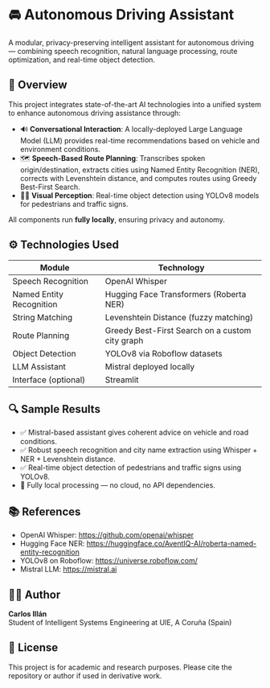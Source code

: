 # 🚘 Autonomous Driving Assistant

A modular, privacy-preserving intelligent assistant for autonomous driving — combining speech recognition, natural language processing, route optimization, and real-time object detection.

## 🧠 Overview

This project integrates state-of-the-art AI technologies into a unified system to enhance autonomous driving assistance through:

- 🔊 **Conversational Interaction**: A locally-deployed Large Language Model (LLM) provides real-time recommendations based on vehicle and environment conditions.
- 🗺️ **Speech-Based Route Planning**: Transcribes spoken origin/destination, extracts cities using Named Entity Recognition (NER), corrects with Levenshtein distance, and computes routes using Greedy Best-First Search.
- 🧍‍♂️ **Visual Perception**: Real-time object detection using YOLOv8 models for pedestrians and traffic signs.

All components run **fully locally**, ensuring privacy and autonomy.


## ⚙️ Technologies Used

| Module                    | Technology                                                                 |
|--------------------------|----------------------------------------------------------------------------|
| Speech Recognition       | OpenAI Whisper                                                             |
| Named Entity Recognition | Hugging Face Transformers (Roberta NER)                                   |
| String Matching          | Levenshtein Distance (fuzzy matching)                                      |
| Route Planning           | Greedy Best-First Search on a custom city graph                            |
| Object Detection         | YOLOv8 via Roboflow datasets                                                |
| LLM Assistant            | Mistral deployed locally                                                    |
| Interface (optional)     | Streamlit                                                                  |

## 🔍 Sample Results

- ✅ Mistral-based assistant gives coherent advice on vehicle and road conditions.
- ✅ Robust speech recognition and city name extraction using Whisper + NER + Levenshtein distance.
- ✅ Real-time object detection of pedestrians and traffic signs using YOLOv8.
- 🧠 Fully local processing — no cloud, no API dependencies.

## 📚 References

- OpenAI Whisper: https://github.com/openai/whisper
- Hugging Face NER: https://huggingface.co/AventIQ-AI/roberta-named-entity-recognition
- YOLOv8 on Roboflow: https://universe.roboflow.com/
- Mistral LLM: https://mistral.ai

## 🧑‍💻 Author

**Carlos Illán**  
Student of Intelligent Systems Engineering at UIE, A Coruña (Spain)

## 📜 License

This project is for academic and research purposes. Please cite the repository or author if used in derivative work.
